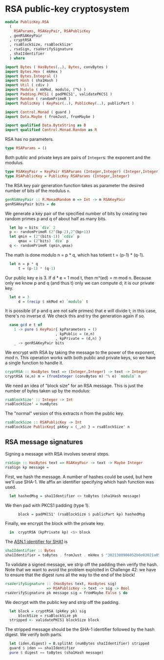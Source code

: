 # RSA public-key cryptosystem

```haskell
module PublicKey.RSA
  (
    RSAParams, RSAKeyPair, RSAPublicKey
  , genRSAKeyPair
  , cryptRSA
  , rsaBlockSize, rsaBlockSize'
  , rsaSign, rsaVerifySignature
  , sha1Identifier
  ) where

import Bytes ( HasBytes(..), Bytes, convBytes )
import Bytes.Hex ( mkHex )
import Bytes.Integral ()
import Hash ( sha1Hash )
import Util ( cdiv )
import Modulo ( mkMod, modulo, (^%) )
import Padding.PKCS1 ( padPKCS1', validatePKCS1 )
import Random ( randomPrimeR )
import PublicKey ( KeyPair(..), PublicKey(..), publicPart )

import Control.Monad ( guard )
import Data.Maybe ( fromJust, fromMaybe )

import qualified Data.ByteString as B
import qualified Control.Monad.Random as R
```

RSA has no parameters.

```haskell
type RSAParams = ()
```

Both public and private keys are pairs of `Integer`s:
the exponent and the modulus.

```haskell
type RSAKeyPair = KeyPair RSAParams (Integer,Integer) (Integer,Integer)
type RSAPublicKey = PublicKey RSAParams (Integer,Integer)
```

The RSA key pair generation function
takes as parameter the desired number of bits
of the modulus `n`.

```haskell
genRSAKeyPair :: R.MonadRandom m => Int -> m RSAKeyPair
genRSAKeyPair bits = do
```

We generate a key pair of the specified number of bits
by creating two random primes p and q of about half as many bits.

```haskell
  let bp = bits `div` 2
  p <- randomPrimeR (2^(bp-2),2^(bp+1))
  let qmin = (2^(bits-1)) `cdiv` p
      qmax = (2^bits) `div` p
  q <- randomPrimeR (qmin,qmax)
```

The math is done modulo n = p * q,
which has totient t = (p-1) * (q-1).

```haskell
  let n = p * q
      t = (p-1) * (q-1)
```

Our public key e is 3.
If d * e = 1 mod t, then m^(ed) = m mod n.
Because only we know p and q (and thus t)
only we can compute d; it is our private key.

```haskell
  let e = 3
      d = (recip $ mkMod e) `modulo` t
```

It is possible (if p and q are not safe primes) that e will divide t;
in this case, there's no inverse d.
We check this and try the generation again if so.

```haskell
  case gcd e t of
    1 -> pure $ KeyPair{ kpParameters = ()
                       , kpPublic = (e,n)
                       , kpPrivate = (d,n) }
    _ -> genRSAKeyPair bits
```

We encrypt with RSA by taking the message to the power of the exponent, mod n.
This operation works with both public and private keys,
so we have a single function to handle it.

```haskell
cryptRSA :: HasBytes text => (Integer,Integer) -> text -> Integer
cryptRSA (e,n) m = (fromInteger (convBytes m) ^% e) `modulo` n
```

We need an idea of "block size" for an RSA message.
This is just the number of bytes taken up by the modulus:

```haskell
rsaBlockSize' :: Integer -> Int
rsaBlockSize' = numBytes
```

The "normal" version of this extracts n from the public key.

```haskell
rsaBlockSize :: RSAPublicKey -> Int
rsaBlockSize PublicKey{ pkKey = (_,n) } = rsaBlockSize' n
```


## RSA message signatures

Signing a message with RSA involves several steps.

```haskell
rsaSign :: HasBytes text => RSAKeyPair -> text -> Maybe Integer
rsaSign kp message =
```

First, we hash the message.
A number of hashes could be used, but here we'll use SHA-1.
We affix an identifier specifying which hash function was used.

```haskell
  let hashedMsg = sha1Identifier <> toBytes (sha1Hash message)
```

We then pad with PKCS1 padding (type 1).

```haskell
      block = padPKCS1' (rsaBlockSize $ publicPart kp) hashedMsg
```

Finally, we encrypt the block with the private key.

```haskell
  in  cryptRSA (kpPrivate kp) <$> block
```

The [ASN.1 identifier for SHA1](https://tools.ietf.org/html/rfc8017#page-47) is

```haskell
sha1Identifier :: Bytes
sha1Identifier = toBytes . fromJust . mkHex $ "3021300906052b0e03021a05000414"
```

To validate a signed message, we strip off the padding then verify the hash.
Note that we want to avoid the problem exploited in Challenge 42:
we have to ensure that the digest runs all the way to the end of the block!

```haskell
rsaVerifySignature :: (HasBytes text, HasBytes sig)
                   => RSAPublicKey -> text -> sig -> Bool
rsaVerifySignature pk message sig = fromMaybe False $ do
```

We decrypt with the public key and strip off the padding.

```haskell
  let block = cryptRSA (pkKey pk) sig
      blockSize = rsaBlockSize pk
  stripped <- validatePKCS1 blockSize block
```

The stripped message should be the SHA-1 identifier
followed by the hash digest.
We verify both parts.

```haskell
  let (iden,digest) = B.splitAt (numBytes sha1Identifier) stripped
  guard $ iden == sha1Identifier
  pure $ digest == toBytes (sha1Hash message)
```
